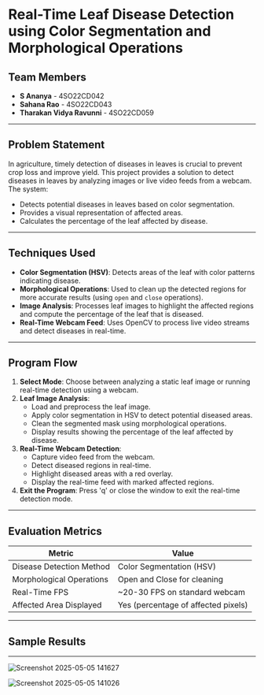 # Real-Time Leaf Disease Detection using Color Segmentation and Morphological Operations

## Team Members
- **S Ananya** - 4SO22CD042
- **Sahana Rao** - 4SO22CD043
- **Tharakan Vidya Ravunni** - 4SO22CD059

---

## Problem Statement

In agriculture, timely detection of diseases in leaves is crucial to prevent crop loss and improve yield. This project provides a solution to detect diseases in leaves by analyzing images or live video feeds from a webcam. The system:
- Detects potential diseases in leaves based on color segmentation.
- Provides a visual representation of affected areas.
- Calculates the percentage of the leaf affected by disease.

---

## Techniques Used

- **Color Segmentation (HSV)**: Detects areas of the leaf with color patterns indicating disease.
- **Morphological Operations**: Used to clean up the detected regions for more accurate results (using `open` and `close` operations).
- **Image Analysis**: Processes leaf images to highlight the affected regions and compute the percentage of the leaf that is diseased.
- **Real-Time Webcam Feed**: Uses OpenCV to process live video streams and detect diseases in real-time.

---

## Program Flow

1. **Select Mode**: Choose between analyzing a static leaf image or running real-time detection using a webcam.
2. **Leaf Image Analysis**:
   - Load and preprocess the leaf image.
   - Apply color segmentation in HSV to detect potential diseased areas.
   - Clean the segmented mask using morphological operations.
   - Display results showing the percentage of the leaf affected by disease.
3. **Real-Time Webcam Detection**:
   - Capture video feed from the webcam.
   - Detect diseased regions in real-time.
   - Highlight diseased areas with a red overlay.
   - Display the real-time feed with marked affected regions.
4. **Exit the Program**: Press 'q' or close the window to exit the real-time detection mode.

---

## Evaluation Metrics

| Metric                       | Value                             |
|-----------------------------|------------------------------------|
| Disease Detection Method    | Color Segmentation (HSV)           |
| Morphological Operations    | Open and Close for cleaning        |
| Real-Time FPS               | ~20-30 FPS on standard webcam      |
| Affected Area Displayed     | Yes (percentage of affected pixels) |

---

## Sample Results

---
![Screenshot 2025-05-05 141627](https://github.com/user-attachments/assets/fe205c66-99ee-41fa-aac6-d7f69c4695db)

![Screenshot 2025-05-05 141026](https://github.com/user-attachments/assets/936fcf88-9bf8-412c-af1e-c8b60a07d210)

